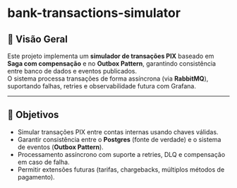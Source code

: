 # bank-transactions-simulator

## 📌 Visão Geral
Este projeto implementa um **simulador de transações PIX** baseado em **Saga com compensação** e no **Outbox Pattern**, garantindo consistência entre banco de dados e eventos publicados.  
O sistema processa transações de forma assíncrona (via **RabbitMQ**), suportando falhas, retries e observabilidade futura com Grafana.

---

## 🚀 Objetivos
- Simular transações PIX entre contas internas usando chaves válidas.  
- Garantir consistência entre o **Postgres** (fonte de verdade) e o sistema de eventos (**Outbox Pattern**).  
- Processamento assíncrono com suporte a retries, DLQ e compensação em caso de falha.  
- Permitir extensões futuras (tarifas, chargebacks, múltiplos métodos de pagamento).  
